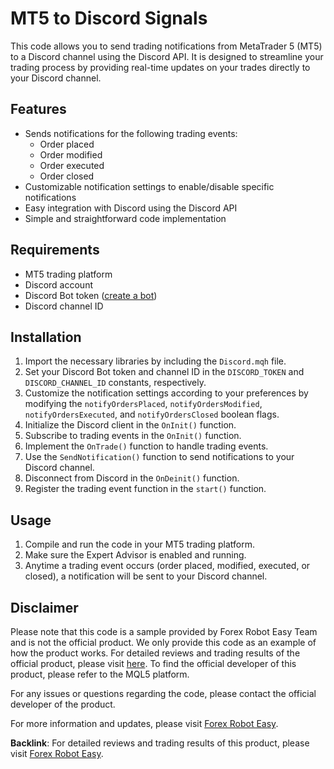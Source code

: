 # MT5 to Discord Signals

This code allows you to send trading notifications from MetaTrader 5 (MT5) to a Discord channel using the Discord API. It is designed to streamline your trading process by providing real-time updates on your trades directly to your Discord channel.

## Features

- Sends notifications for the following trading events:
  - Order placed
  - Order modified
  - Order executed
  - Order closed
- Customizable notification settings to enable/disable specific notifications
- Easy integration with Discord using the Discord API
- Simple and straightforward code implementation

## Requirements

- MT5 trading platform
- Discord account
- Discord Bot token ([create a bot](https://discord.com/developers/applications))
- Discord channel ID

## Installation

1. Import the necessary libraries by including the `Discord.mqh` file.
2. Set your Discord Bot token and channel ID in the `DISCORD_TOKEN` and `DISCORD_CHANNEL_ID` constants, respectively.
3. Customize the notification settings according to your preferences by modifying the `notifyOrdersPlaced`, `notifyOrdersModified`, `notifyOrdersExecuted`, and `notifyOrdersClosed` boolean flags.
4. Initialize the Discord client in the `OnInit()` function.
5. Subscribe to trading events in the `OnInit()` function.
6. Implement the `OnTrade()` function to handle trading events.
7. Use the `SendNotification()` function to send notifications to your Discord channel.
8. Disconnect from Discord in the `OnDeinit()` function.
9. Register the trading event function in the `start()` function.

## Usage

1. Compile and run the code in your MT5 trading platform.
2. Make sure the Expert Advisor is enabled and running.
3. Anytime a trading event occurs (order placed, modified, executed, or closed), a notification will be sent to your Discord channel.

## Disclaimer

Please note that this code is a sample provided by Forex Robot Easy Team and is not the official product. We only provide this code as an example of how the product works. For detailed reviews and trading results of the official product, please visit [here](https://forexroboteasy.com/forex-robot-review/mt5-to-discord-signals-streamline-trading-with-review/). To find the official developer of this product, please refer to the MQL5 platform.

For any issues or questions regarding the code, please contact the official developer of the product.

For more information and updates, please visit [Forex Robot Easy](https://www.forexroboteasy.com).

**Backlink**: For detailed reviews and trading results of this product, please visit [Forex Robot Easy](https://forexroboteasy.com/forex-robot-review/mt5-to-discord-signals-streamline-trading-with-review/).
